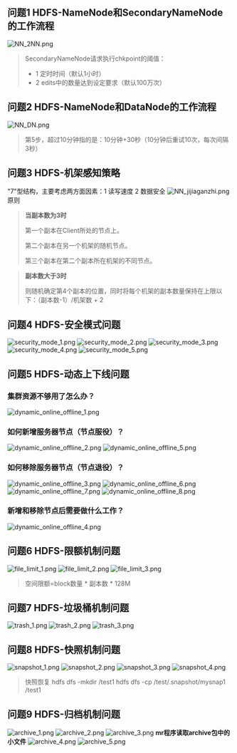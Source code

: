 ## 问题1   HDFS-NameNode和SecondaryNameNode的工作流程

![NN_2NN.png](src%2Fmain%2Fresources%2Fimages%2FNN_2NN.png)

> SecondaryNameNode请求执行chkpoint的阈值：
> - 1 定时时间（默认1小时）
> - 2 edits中的数量达到设定要求（默认100万次）

## 问题2 HDFS-NameNode和DataNode的工作流程

![NN_DN.png](src%2Fmain%2Fresources%2Fimages%2FNN_DN.png)
> 第5步，超过10分钟指的是：10分钟+30秒（10分钟后重试10次，每次间隔3秒）

## 问题3 HDFS-机架感知策略
"7"型结构，主要考虑两方面因素：1 读写速度 2 数据安全
![NN_jijiaganzhi.png](src%2Fmain%2Fresources%2Fimages%2FNN_jijiaganzhi.png)
原则
>**当副本数为3时**
> 
> 第一个副本在Client所处的节点上。
> 
> 第二个副本在另一个机架的随机节点。
> 
> 第三个副本在第二个副本所在机架的不同节点。

> **副本数大于3时**
>
> 则随机确定第4个副本的位置，同时将每个机架的副本数量保持在上限以下：（副本数-1）/机架数 + 2

## 问题4 HDFS-安全模式问题
![security_mode_1.png](src%2Fmain%2Fresources%2Fimages%2Fsecurity_mode_1.png)
![security_mode_2.png](src%2Fmain%2Fresources%2Fimages%2Fsecurity_mode_2.png)
![security_mode_3.png](src%2Fmain%2Fresources%2Fimages%2Fsecurity_mode_3.png)
![security_mode_4.png](src%2Fmain%2Fresources%2Fimages%2Fsecurity_mode_4.png)
![security_mode_5.png](src%2Fmain%2Fresources%2Fimages%2Fsecurity_mode_5.png)

## 问题5 HDFS-动态上下线问题

### 集群资源不够用了怎么办？
![dynamic_online_offline_1.png](hdfs%2Fsrc%2Fmain%2Fresources%2Fimages%2Fdynamic_online_offline_1.png)
### 如何新增服务器节点（节点服役）？
![dynamic_online_offline_2.png](hdfs%2Fsrc%2Fmain%2Fresources%2Fimages%2Fdynamic_online_offline_2.png)
![dynamic_online_offline_5.png](hdfs%2Fsrc%2Fmain%2Fresources%2Fimages%2Fdynamic_online_offline_5.png)

### 如何移除服务器节点（节点退役）？
![dynamic_online_offline_3.png](hdfs%2Fsrc%2Fmain%2Fresources%2Fimages%2Fdynamic_online_offline_3.png)
![dynamic_online_offline_6.png](hdfs%2Fsrc%2Fmain%2Fresources%2Fimages%2Fdynamic_online_offline_6.png)
![dynamic_online_offline_7.png](hdfs%2Fsrc%2Fmain%2Fresources%2Fimages%2Fdynamic_online_offline_7.png)
![dynamic_online_offline_8.png](hdfs%2Fsrc%2Fmain%2Fresources%2Fimages%2Fdynamic_online_offline_8.png)

### 新增和移除节点后需要做什么工作？
![dynamic_online_offline_4.png](hdfs%2Fsrc%2Fmain%2Fresources%2Fimages%2Fdynamic_online_offline_4.png)

## 问题6 HDFS-限额机制问题
![file_limit_1.png](hdfs%2Fsrc%2Fmain%2Fresources%2Fimages%2Ffile_limit_1.png)
![file_limit_2.png](hdfs%2Fsrc%2Fmain%2Fresources%2Fimages%2Ffile_limit_2.png)
![file_limit_3.png](hdfs%2Fsrc%2Fmain%2Fresources%2Fimages%2Ffile_limit_3.png)
> 空间限额=block数量 * 副本数 * 128M 

## 问题7 HDFS-垃圾桶机制问题
![trash_1.png](hdfs%2Fsrc%2Fmain%2Fresources%2Fimages%2Ftrash_1.png)
![trash_2.png](hdfs%2Fsrc%2Fmain%2Fresources%2Fimages%2Ftrash_2.png)
![trash_3.png](hdfs%2Fsrc%2Fmain%2Fresources%2Fimages%2Ftrash_3.png)

## 问题8 HDFS-快照机制问题
![snapshot_1.png](hdfs%2Fsrc%2Fmain%2Fresources%2Fimages%2Fsnapshot_1.png)
![snapshot_2.png](hdfs%2Fsrc%2Fmain%2Fresources%2Fimages%2Fsnapshot_2.png)
![snapshot_3.png](hdfs%2Fsrc%2Fmain%2Fresources%2Fimages%2Fsnapshot_3.png)
![snapshot_4.png](hdfs%2Fsrc%2Fmain%2Fresources%2Fimages%2Fsnapshot_4.png)
> 快照恢复 
> hdfs dfs -mkdir /test1
> hdfs dfs -cp /test/.snapshot/mysnap1 /test1

## 问题9 HDFS-归档机制问题
![archive_1.png](hdfs%2Fsrc%2Fmain%2Fresources%2Fimages%2Farchive_1.png)
![archive_2.png](hdfs%2Fsrc%2Fmain%2Fresources%2Fimages%2Farchive_2.png)
![archive_3.png](hdfs%2Fsrc%2Fmain%2Fresources%2Fimages%2Farchive_3.png)
**mr程序读取archive包中的小文件**
![archive_4.png](hdfs%2Fsrc%2Fmain%2Fresources%2Fimages%2Farchive_4.png)
![archive_5.png](hdfs%2Fsrc%2Fmain%2Fresources%2Fimages%2Farchive_5.png)